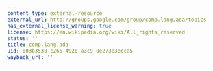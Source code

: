 ```yaml
---
content_type: external-resource
external_url: http://groups.google.com/group/comp.lang.ada/topics
has_external_license_warning: true
license: https://en.wikipedia.org/wiki/All_rights_reserved
status: ''
title: comp.lang.ada
uid: 003b3538-c266-4920-a3c9-0e273e3ecca5
wayback_url: ''
---
```

